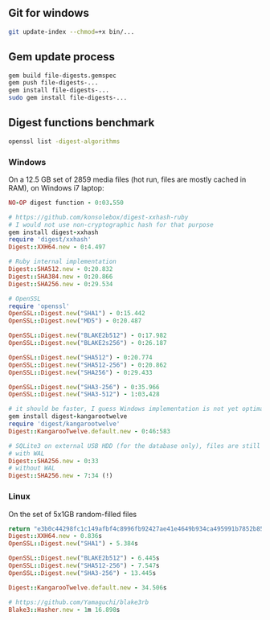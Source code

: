 ## Git for windows

```sh
git update-index --chmod=+x bin/...
```

## Gem update process

```sh
gem build file-digests.gemspec
gem push file-digests-...
gem install file-digests-...
sudo gem install file-digests-...
```

## Digest functions benchmark

```sh
openssl list -digest-algorithms
```

### Windows

On a 12.5 GB set of 2859 media files (hot run, files are mostly cached in RAM), on Windows i7 laptop:

```ruby
NO-OP digest function - 0:03.550

# https://github.com/konsolebox/digest-xxhash-ruby
# I would not use non-cryptographic hash for that purpose
gem install digest-xxhash
require 'digest/xxhash'
Digest::XXH64.new - 0:4.497

# Ruby internal implementation
Digest::SHA512.new - 0:20.832
Digest::SHA384.new - 0:20.866
Digest::SHA256.new - 0:29.534

# OpenSSL
require 'openssl'
OpenSSL::Digest.new("SHA1") - 0:15.442
OpenSSL::Digest.new("MD5") - 0:20.487

OpenSSL::Digest.new("BLAKE2b512") - 0:17.982
OpenSSL::Digest.new("BLAKE2s256") - 0:26.187

OpenSSL::Digest.new("SHA512") - 0:20.774
OpenSSL::Digest.new("SHA512-256") - 0:20.862
OpenSSL::Digest.new("SHA256") - 0:29.433

OpenSSL::Digest.new("SHA3-256") - 0:35.966
OpenSSL::Digest.new("SHA3-512") - 1:03.428

# it should be faster, I guess Windows implementation is not yet optimal
gem install digest-kangarootwelve
require 'digest/kangarootwelve'
Digest::KangarooTwelve.default.new - 0:46:583

# SQLite3 on external USB HDD (for the database only), files are still on SSD
# with WAL
Digest::SHA256.new - 0:33
# without WAL
Digest::SHA256.new - 7:34 (!)
```

### Linux

On the set of 5x1GB random-filled files

```ruby
return "e3b0c44298fc1c149afbf4c8996fb92427ae41e4649b934ca495991b7852b855" - 0.508s
Digest::XXH64.new - 0.836s
OpenSSL::Digest.new("SHA1") - 5.384s

OpenSSL::Digest.new("BLAKE2b512") - 6.445s
OpenSSL::Digest.new("SHA512-256") - 7.547s
OpenSSL::Digest.new("SHA3-256") - 13.445s

Digest::KangarooTwelve.default.new - 34.506s

# https://github.com/Yamaguchi/blake3rb
Blake3::Hasher.new - 1m 16.898s
```
